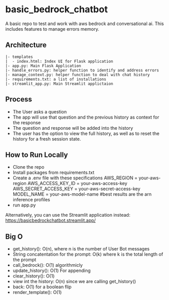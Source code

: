 # basic_bedrock_chatbot
A basic repo to test and work with aws bedrock and conversational ai. This includes features to manage errors memory.

## Architecture
```
|- templates
|  - index.html: Index UI for Flask application
|- app.py: Main Flask Application
|- handle_errors.py: helper function to identify and address errors
|- manage_context.py: helper function to deal with chat history
|- requirements.txt: a list of installations
|- streamlit_app.py: Main Streamlit applictaion
```

## Process
- The User asks a question
- The app will use that question and the previous history as context for the response
- The question and response will be added into the history
- The user has the option to view the full history, as well as to reset the history for a fresh session state.

## How to Run Locally
- Clone the repo
- Install packages from requirements.txt
- Create a .env file with these specifications
AWS_REGION = your-aws-region
AWS_ACCESS_KEY_ID = your-aws-access-key
AWS_SECRET_ACCESS_KEY = your-aws-secret-access-key
MODEL_NAME = your-aws-model-name #best results are the arn inference profiles
- run app.py

Alternatively, you can use the Streamlit application instead: https://basicbedrockchatbot.streamlit.app/

## Big O
- get_history(): O(n), where n is the number of User Bot messages
- String concatentation for the prompt: O(k) where k is the total length of the prompt
- call_bedrock(): O(1) algorithmicly
- update_history(): O(1) For appending
- clear_history(): O(1)
- view int the history: O(n) since we are calling get_history()
- back: O(1) for a boolean flip
- render_template(): O(1)

